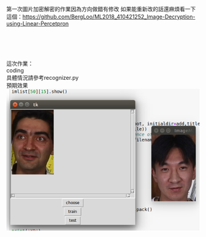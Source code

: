 第一次圖片加密解密的作業因為方向做錯有修改
如果能重新改的話還麻煩看一下這個：https://github.com/BergLoo/ML2018_410421252_Image-Decryption-using-Linear-Percetpron  
<br />
<br />
<br />
<br />
<br />
這次作業：  
coding  
具體情況請參考recognizer.py  
預期效果  
![image](https://github.com/BergLoo/ML2018_410421252-Specifications-of-the-Face-Recognizer-System-for-ML-Term-Project/blob/master/images/test.png?raw=true)
